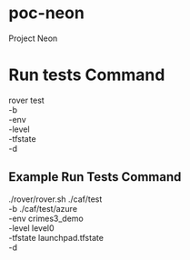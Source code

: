 # poc-neon
Project Neon

# Run tests Command
rover test \
      -b <path to tests folder> \
      -env <environment name> \
      -level <level> \
      -tfstate <name of deployed state file> \
      -d

## Example Run Tests Command
./rover/rover.sh ./caf/test \
      -b ./caf/test/azure \
      -env crimes3_demo \
      -level level0 \
      -tfstate launchpad.tfstate \
      -d